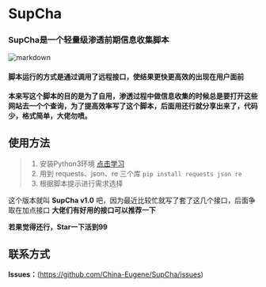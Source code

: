 # SupCha

### SupCha是一个轻量级渗透前期信息收集脚本


![markdown](https://i.loli.net/2019/12/20/rq3MGf6TSeKBaRU.png "Logo")

#### 脚本运行的方式是通过调用了远程接口，使结果更快更高效的出现在用户面前

**本来写这个脚本的目的是为了自用，渗透过程中做信息收集的时候总是要打开这些网站去一个个查询，为了提高效率写了这个脚本，后面用还行就分享出来了，代码少，格式简单，大佬勿喷。**


## 使用方法
> 1. 安装Python3环境  [点击学习](https://www.runoob.com/python3/python3-install.html "study")
> 2. 用到 requests、json、re 三个库 `pip install requests json re`
> 3. 根据脚本提示进行需求选择

这个版本就叫 **SupCha v1.0** 吧，因为最近比较忙就写了套了这几个接口，后面争取在加点接口
**大佬们有好用的接口可以推荐一下**

**若果觉得还行，Star一下活到99**
##  联系方式 
**lssues：**(https://github.com/China-Eugene/SupCha/issues)
